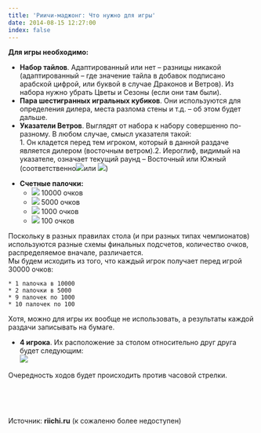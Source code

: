 ```yaml
---
title: 'Риичи-маджонг: Что нужно для игры'
date: 2014-08-15 12:27:00
index: false
---
```


**Для игры необходимо:**

* **Набор тайлов**. Адаптированный или нет – разницы никакой (адаптированный – где значение тайла в добавок подписано арабской цифрой, или буквой в случае Драконов и Ветров). Из набора нужно убрать Цветы и Сезоны (если они там были).  
* **Пара шестигранных игральных кубиков**. Они используются для определения дилера, места разлома стены и т.д. – об этом будет дальше.  
* **Указатели Ветров**. Выглядят от набора к набору совершенно по-разному. В любом случае, смысл указателя такой:  
1\. Он кладется перед тем игроком, который в данной раздаче является дилером (восточным ветром).2\. Иероглиф, видимый на указателе, означает текущий раунд – Восточный или Южный (соответственно![][1]или ![][2])  
<!--more-->

* **Счетные палочки:**
    * ![][3] 10000 очков
    * ![][4] 5000 очков
    * ![][5] 1000 очков
    * ![][6] 100 очков

Поскольку в разных правилах стола (и при разных типах чемпионатов) используются разные схемы финальных подсчетов, количество очков, распределяемое вначале, различается.  
Мы будем исходить из того, что каждый игрок получает перед игрой 30000 очков:

    * 1 палочка в 10000
    * 2 палочки в 5000
    * 9 палочек по 1000
    * 10 палочек по 100

Хотя, можно для игры их вообще не использовать, а результаты каждой раздачи записывать на бумаге.  

* **4 игрока**. Их расположение за столом относительно друг друга будет следующим:  
![][7]

Очередность ходов будет происходить против часовой стрелки.

&nbsp;

&nbsp;

Источник: **riichi.ru** (к сожаленю более недоступен)

[1]: /images/mahjong/tile/w.jpg
[2]: /images/mahjong/tile/s.jpg
[3]: /images/mahjong/tile/10k.jpg
[4]: /images/mahjong/tile/5k.jpg
[5]: /images/mahjong/tile/1k.jpg
[6]: /images/mahjong/tile/100.jpg
[7]: /images/mahjong/tile/jrebiy.jpg
